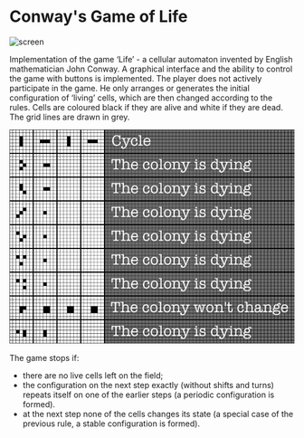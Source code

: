 # Conway's Game of Life
<img width="518" alt="screen" src="https://github.com/user-attachments/assets/7861b84e-555c-4a6d-a880-445937a70ba6" />

Implementation of the game ‘Life’ - a cellular automaton invented by English mathematician John Conway. A graphical interface and the ability to control the game with buttons is implemented. The player does not actively participate in the game. He only arranges or generates the initial configuration of ‘living’ cells, which are then changed according to the rules. Cells are coloured black if they are alive and white if they are dead. The grid lines are drawn in grey.

![Image taken from Wikipedia - three-point colony development](3dots_conway.png)

The game stops if:

* there are no live cells left on the field;
* the configuration on the next step exactly (without shifts and turns) repeats itself on one of the earlier steps (a periodic configuration is formed).
* at the next step none of the cells changes its state (a special case of the previous rule, a stable configuration is formed).
